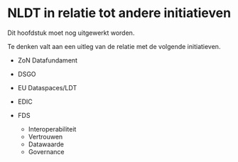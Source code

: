 # NLDT in relatie tot andere initiatieven

<aside class="note">
Dit hoofdstuk moet nog uitgewerkt worden.

Te denken valt aan een uitleg van de relatie met de volgende initiatieven.
</aside>

- ZoN Datafundament
- DSGO
- EU Dataspaces/LDT
- EDIC

- FDS
    - Interoperabiliteit
    - Vertrouwen
    - Datawaarde
    - Governance